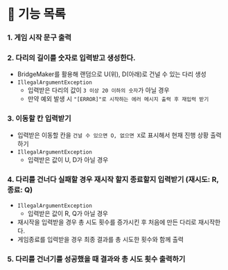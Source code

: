 # 📄 기능 목록

### 1. 게임 시작 문구 출력
### 2. 다리의 길이를 숫자로 입력받고 생성한다.
- BridgeMaker를 활용해 랜덤으로 U(위), D(아래)로 건널 수 있는 다리 생성
- `IllegalArgumentException`
    - 입력받은 다리의 값이  `3 이상 20 이하의 숫자`가 아닐 경우
    - 만약 예외 발생 시 `"[ERROR]"로 시작하는 에러 메시지 출력 후 재입력 받기`
### 3. 이동할 칸 입력받기
- 입력받은 이동할 칸을 `건널 수 있으면 O, 없으면 X`로 표시해서 현재 진행 상황 출력하기
- `IllegalArgumentException`
    -  입력받은 값이 U, D가 아닐 경우
### 4. 다리를 건너다 실패할 경우 재시작 할지 종료할지 입력받기 (재시도: R, 종료: Q)
- `IllegalArgumentException`
    - 입력받은 값이 R, Q가 아닐 경우
- 재시작을 입력받을 경우 총 시도 횟수를 증가시킨 후 처음에 만든 다리로 재시작한다.
- 게임종료를 입력받을 경우 최종 결과를 총 시도한 횟수와 함께 출력
### 5. 다리를 건너기를 성공했을 때 결과와 총 시도 횟수 출력하기